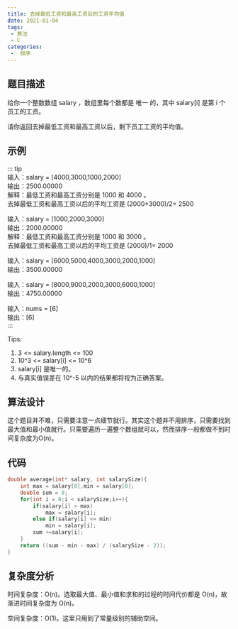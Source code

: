 ```yaml
---
title: 去掉最低工资和最高工资后的工资平均值  
date: 2021-01-04
tags:
 - 算法
 - C
categories:
 -  排序
---
```



## 题目描述
给你一个整数数组 salary ，数组里每个数都是 唯一 的，其中 salary[i] 是第 i 个员工的工资。  

请你返回去掉最低工资和最高工资以后，剩下员工工资的平均值。  



## 示例
::: tip  
输入：salary = [4000,3000,1000,2000]  
输出：2500.00000  
解释：最低工资和最高工资分别是 1000 和 4000 。  
去掉最低工资和最高工资以后的平均工资是 (2000+3000)/2= 2500  

输入：salary = [1000,2000,3000]  
输出：2000.00000  
解释：最低工资和最高工资分别是 1000 和 3000 。  
去掉最低工资和最高工资以后的平均工资是 (2000)/1= 2000  

输入：salary = [6000,5000,4000,3000,2000,1000]  
输出：3500.00000  

输入：salary = [8000,9000,2000,3000,6000,1000]  
输出：4750.00000  

输入：nums = [6]     
输出：[6]        
:::  

Tips:      
1. 3 <= salary.length <= 100
2. 10^3 <= salary[i] <= 10^6
3. salary[i] 是唯一的。
4. 与真实值误差在 10^-5 以内的结果都将视为正确答案。


## 算法设计
这个题目并不难，只需要注意一点细节就行。其实这个题并不用排序，只需要找到最大值和最小值就行。只需要遍历一遍整个数组就可以，然而排序一般都做不到时间复杂度为O(n)。

## 代码
```c
double average(int* salary, int salarySize){
    int max = salary[0],min = salary[0];
    double sum = 0;
    for(int i = 0;i < salarySize;i++){
        if(salary[i] > max)
            max = salary[i];
        else if(salary[i] <= min)
            min = salary[i];
        sum +=salary[i];
    }
    return ((sum - min - max) / (salarySize - 2));   
}
```

## 复杂度分析     
时间复杂度：O(n)。选取最大值、最小值和求和的过程的时间代价都是 O(n)，故渐进时间复杂度为 O(n)。  

空间复杂度：O(1)。这里只用到了常量级别的辅助空间。  


